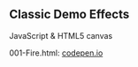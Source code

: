 <h2>Classic Demo Effects</h2>
JavaScript & HTML5 canvas

001-Fire.html: <a href="http://codepen.io/Astralized/pen/dzixB">codepen.io</a>
